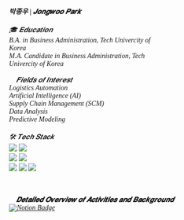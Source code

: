 <!DOCTYPE html>
<html>
<h4 align="left" style="font-style: italic; font-family: 'Times New Roman', serif;">
  박종우 | 𝑱𝒐𝒏𝒈𝒘𝒐𝒐 𝑷𝒂𝒓𝒌
</h4>

<!-- Education Section -->
<div style="text-align: left; display: inline-block; max-width: 300px; font-style: italic; font-family: 'Times New Roman', serif;">
  🎓 𝑬𝒅𝒖𝒄𝒂𝒕𝒊𝒐𝒏<br>
  B.A. in Business Administration, Tech Univercity of Korea<br>
  M.A. Candidate in Business Administration, Tech Univercity of Korea
</div>
<br><br>

<!-- Fields of Interest Section -->
<div style="text-align: left; display: inline-block; max-width: 300px; font-style: italic; font-family: 'Times New Roman', serif;">
  📌 𝑭𝒊𝒆𝒍𝒅𝒔 𝒐𝒇 𝑰𝒏𝒕𝒆𝒓𝒆𝒔𝒕<br>
  Logistics Automation<br>
  Artificial Intelligence (AI)<br>
  Supply Chain Management (SCM)<br>
  Data Analysis<br>
  Predictive Modeling
</div>
<br><br>

<!-- Tech Stack Section -->
<div style="text-align: left; display: inline-block; max-width: 300px; font-style: italic; font-family: 'Times New Roman', serif;">
  🛠️ 𝑻𝒆𝒄𝒉 𝑺𝒕𝒂𝒄𝒌<br>
  <div align="left">
    <img src="https://img.shields.io/badge/python-3670A0?style=for-the-badge&logo=python&logoColor=ffdd54" />
    <img src="https://img.shields.io/badge/R-276DC3?style=for-the-badge&logo=R&logoColor=white" />
  </div>

  <div align="left">
    <img src="https://img.shields.io/badge/MariaDB-003545?style=for-the-badge&logo=MariaDB&logoColor=white" />
    <img src="https://img.shields.io/badge/MySQL-4479A1?style=for-the-badge&logo=MySQL&logoColor=white" />
  </div>

  <div align="left">
    <img src="https://img.shields.io/badge/pandas-150458.svg?style=for-the-badge&logo=pandas&logoColor=white" />
    <img src="https://img.shields.io/badge/numpy-4d77cf.svg?style=for-the-badge&logo=numpy&logoColor=white" />
    <img src="https://img.shields.io/badge/Matplotlib-11557c.svg?style=for-the-badge&logo=Matplotlib&logoColor=white" />
  </div>
</div>
<br><br>
<!-- Detailed Overview Section with Notion Link -->
<div style="text-align: left; display: inline-block; max-width: 600px; font-style: italic; font-family: 'Times New Roman', serif; margin-top: 30px;">
  🔎 <span style="font-weight: bold;">𝑫𝒆𝒕𝒂𝒊𝒍𝒆𝒅 𝑶𝒗𝒆𝒓𝒗𝒊𝒆𝒘 𝒐𝒇 𝑨𝒄𝒕𝒊𝒗𝒊𝒕𝒊𝒆𝒔 𝒂𝒏𝒅 𝑩𝒂𝒄𝒌𝒈𝒓𝒐𝒖𝒏𝒅</span><br>

  <!-- Notion badge as a link -->
  <a href="https://www.notion.so/Park-jongwoo-16800f4320e8814cb318fd80f60f06c7?source=copy_link" target="_blank">
    <img src="https://img.shields.io/badge/Notion-000000?style=for-the-badge&logo=notion&logoColor=white" alt="Notion Badge" />
  </a>
</div>

